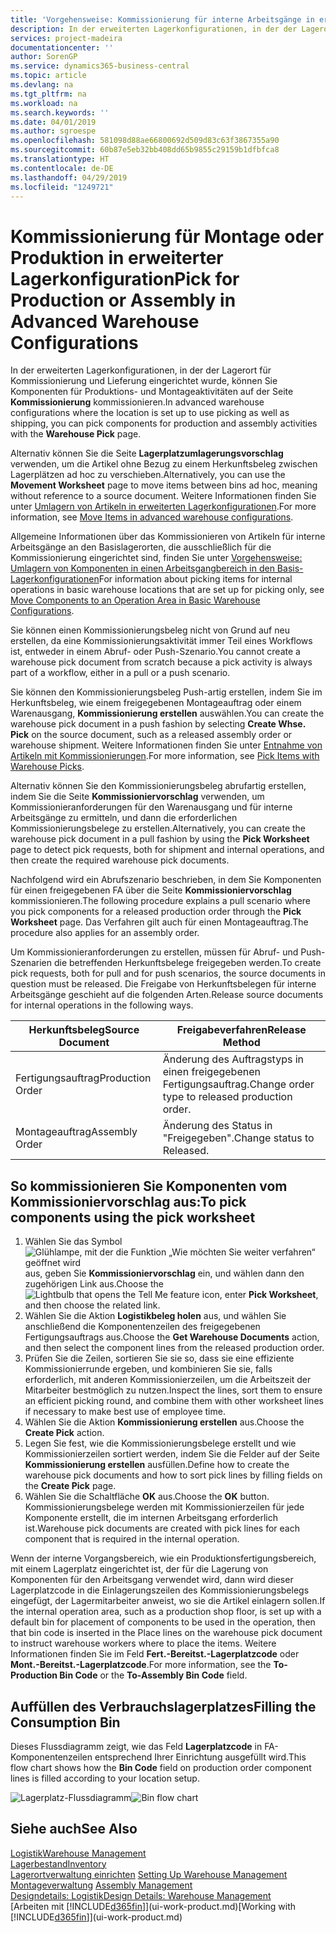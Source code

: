 ```yaml
---
title: 'Vorgehensweise: Kommissionierung für interne Arbeitsgänge in erweiterter Lagerkonfigurationen | Microsoft Docs'
description: In der erweiterten Lagerkonfigurationen, in der der Lagerort für Kommissionierung und Lieferung eingerichtet wurde, können Sie Komponenten für Produktions- und Montageaktivitäten auf der Seite **Kommissionierung** kommissionieren.
services: project-madeira
documentationcenter: ''
author: SorenGP
ms.service: dynamics365-business-central
ms.topic: article
ms.devlang: na
ms.tgt_pltfrm: na
ms.workload: na
ms.search.keywords: ''
ms.date: 04/01/2019
ms.author: sgroespe
ms.openlocfilehash: 581098d88ae66800692d509d83c63f3867355a90
ms.sourcegitcommit: 60b87e5eb32bb408dd65b9855c29159b1dfbfca8
ms.translationtype: HT
ms.contentlocale: de-DE
ms.lasthandoff: 04/29/2019
ms.locfileid: "1249721"
---
```

# <a name="pick-for-production-or-assembly-in-advanced-warehouse-configurations"></a><span data-ttu-id="0dec4-103">Kommissionierung für Montage oder Produktion in erweiterter Lagerkonfiguration</span><span class="sxs-lookup"><span data-stu-id="0dec4-103">Pick for Production or Assembly in Advanced Warehouse Configurations</span></span>
<span data-ttu-id="0dec4-104">In der erweiterten Lagerkonfigurationen, in der der Lagerort für Kommissionierung und Lieferung eingerichtet wurde, können Sie Komponenten für Produktions- und Montageaktivitäten auf der Seite **Kommissionierung** kommissionieren.</span><span class="sxs-lookup"><span data-stu-id="0dec4-104">In advanced warehouse configurations where the location is set up to use picking as well as shipping, you can pick components for production and assembly activities with the **Warehouse Pick** page.</span></span>  

<span data-ttu-id="0dec4-105">Alternativ können Sie die Seite **Lagerplatzumlagerungsvorschlag** verwenden, um die Artikel ohne Bezug zu einem Herkunftsbeleg zwischen Lagerplätzen ad hoc zu verschieben.</span><span class="sxs-lookup"><span data-stu-id="0dec4-105">Alternatively, you can use the **Movement Worksheet** page to move items between bins ad hoc, meaning without reference to a source document.</span></span> <span data-ttu-id="0dec4-106">Weitere Informationen finden Sie unter [Umlagern von Artikeln in erweiterten Lagerkonfigurationen](warehouse-how-to-move-items-in-advanced-warehousing.md).</span><span class="sxs-lookup"><span data-stu-id="0dec4-106">For more information, see [Move Items in advanced warehouse configurations](warehouse-how-to-move-items-in-advanced-warehousing.md).</span></span>  

<span data-ttu-id="0dec4-107">Allgemeine Informationen über das Kommissionieren von Artikeln für interne Arbeitsgänge an den Basislagerorten, die ausschließlich für die Kommissionierung eingerichtet sind, finden Sie unter [Vorgehensweise: Umlagern von Komponenten in einen Arbeitsgangbereich in den Basis-Lagerkonfigurationen](warehouse-how-to-move-components-to-an-operation-area-in-basic-warehousing.md)</span><span class="sxs-lookup"><span data-stu-id="0dec4-107">For information about picking items for internal operations in basic warehouse locations that are set up for picking only, see [Move Components to an Operation Area in Basic Warehouse Configurations](warehouse-how-to-move-components-to-an-operation-area-in-basic-warehousing.md).</span></span>  

<span data-ttu-id="0dec4-108">Sie können einen Kommissionierungsbeleg nicht von Grund auf neu erstellen, da eine Kommissionierungsaktivität immer Teil eines Workflows ist, entweder in einem Abruf- oder Push-Szenario.</span><span class="sxs-lookup"><span data-stu-id="0dec4-108">You cannot create a warehouse pick document from scratch because a pick activity is always part of a workflow, either in a pull or a push scenario.</span></span>  

<span data-ttu-id="0dec4-109">Sie können den Kommissionierungsbeleg Push-artig erstellen, indem Sie im Herkunftsbeleg, wie einem freigegebenen Montageauftrag oder einem Warenausgang, **Kommissionierung erstellen** auswählen.</span><span class="sxs-lookup"><span data-stu-id="0dec4-109">You can create the warehouse pick document in a push fashion by selecting **Create Whse. Pick** on the source document, such as a released assembly order or warehouse shipment.</span></span> <span data-ttu-id="0dec4-110">Weitere Informationen finden Sie unter [Entnahme von Artikeln mit Kommissionierungen](warehouse-how-to-pick-items-for-warehouse-shipment.md).</span><span class="sxs-lookup"><span data-stu-id="0dec4-110">For more information, see [Pick Items with Warehouse Picks](warehouse-how-to-pick-items-for-warehouse-shipment.md).</span></span>  

<span data-ttu-id="0dec4-111">Alternativ können Sie den Kommissionierungsbeleg abrufartig erstellen, indem Sie die Seite **Kommissioniervorschlag** verwenden, um Kommissionieranforderungen für den Warenausgang und für interne Arbeitsgänge zu ermitteln, und dann die erforderlichen Kommissionierungsbelege zu erstellen.</span><span class="sxs-lookup"><span data-stu-id="0dec4-111">Alternatively, you can create the warehouse pick document in a pull fashion by using the **Pick Worksheet** page to detect pick requests, both for shipment and internal operations, and then create the required warehouse pick documents.</span></span>  

<span data-ttu-id="0dec4-112">Nachfolgend wird ein Abrufszenario beschrieben, in dem Sie Komponenten für einen freigegebenen FA über die Seite **Kommissioniervorschlag** kommissionieren.</span><span class="sxs-lookup"><span data-stu-id="0dec4-112">The following procedure explains a pull scenario where you pick components for a released production order through the **Pick Worksheet** page.</span></span> <span data-ttu-id="0dec4-113">Das Verfahren gilt auch für einen Montageauftrag.</span><span class="sxs-lookup"><span data-stu-id="0dec4-113">The procedure also applies for an assembly order.</span></span>  

<span data-ttu-id="0dec4-114">Um Kommissionieranforderungen zu erstellen, müssen für Abruf- und Push-Szenarien die betreffenden Herkunftsbelege freigegeben werden.</span><span class="sxs-lookup"><span data-stu-id="0dec4-114">To create pick requests, both for pull and for push scenarios, the source documents in question must be released.</span></span> <span data-ttu-id="0dec4-115">Die Freigabe von Herkunftsbelegen für interne Arbeitsgänge geschieht auf die folgenden Arten.</span><span class="sxs-lookup"><span data-stu-id="0dec4-115">Release source documents for internal operations in the following ways.</span></span>  

|<span data-ttu-id="0dec4-116">Herkunftsbeleg</span><span class="sxs-lookup"><span data-stu-id="0dec4-116">Source Document</span></span>|<span data-ttu-id="0dec4-117">Freigabeverfahren</span><span class="sxs-lookup"><span data-stu-id="0dec4-117">Release Method</span></span>|  
|---------------------|--------------------|  
|<span data-ttu-id="0dec4-118">Fertigungsauftrag</span><span class="sxs-lookup"><span data-stu-id="0dec4-118">Production Order</span></span>|<span data-ttu-id="0dec4-119">Änderung des Auftragstyps in einen freigegebenen Fertigungsauftrag.</span><span class="sxs-lookup"><span data-stu-id="0dec4-119">Change order type to released production order.</span></span>|  
|<span data-ttu-id="0dec4-120">Montageauftrag</span><span class="sxs-lookup"><span data-stu-id="0dec4-120">Assembly Order</span></span>|<span data-ttu-id="0dec4-121">Änderung des Status in "Freigegeben".</span><span class="sxs-lookup"><span data-stu-id="0dec4-121">Change status to Released.</span></span>|  

## <a name="to-pick-components-using-the-pick-worksheet"></a><span data-ttu-id="0dec4-122">So kommissionieren Sie Komponenten vom Kommissioniervorschlag aus:</span><span class="sxs-lookup"><span data-stu-id="0dec4-122">To pick components using the pick worksheet</span></span>  
1.  <span data-ttu-id="0dec4-123">Wählen Sie das Symbol ![Glühlampe, mit der die Funktion „Wie möchten Sie weiter verfahren“ geöffnet wird](media/ui-search/search_small.png "Wie möchten Sie weiter verfahren?") aus, geben Sie **Kommissioniervorschlag** ein, und wählen dann den zugehörigen Link aus.</span><span class="sxs-lookup"><span data-stu-id="0dec4-123">Choose the ![Lightbulb that opens the Tell Me feature](media/ui-search/search_small.png "Tell me what you want to do") icon, enter **Pick Worksheet**, and then choose the related link.</span></span>  
2.  <span data-ttu-id="0dec4-124">Wählen Sie die Aktion **Logistikbeleg holen** aus, und wählen Sie anschließend die Komponentenzeilen des freigegebenen Fertigungsauftrags aus.</span><span class="sxs-lookup"><span data-stu-id="0dec4-124">Choose the **Get Warehouse Documents** action, and then select the component lines from the released production order.</span></span>  
3.  <span data-ttu-id="0dec4-125">Prüfen Sie die Zeilen, sortieren Sie sie so, dass sie eine effiziente Kommissionierrunde ergeben, und kombinieren Sie sie, falls erforderlich, mit anderen Kommissionierzeilen, um die Arbeitszeit der Mitarbeiter bestmöglich zu nutzen.</span><span class="sxs-lookup"><span data-stu-id="0dec4-125">Inspect the lines, sort them to ensure an efficient picking round, and combine them with other worksheet lines if necessary to make best use of employee time.</span></span>  
4.  <span data-ttu-id="0dec4-126">Wählen Sie die Aktion **Kommissionierung erstellen** aus.</span><span class="sxs-lookup"><span data-stu-id="0dec4-126">Choose the **Create Pick** action.</span></span>  
5.  <span data-ttu-id="0dec4-127">Legen Sie fest, wie die Kommissionierungsbelege erstellt und wie Kommissionierzeilen sortiert werden, indem Sie die Felder auf der Seite **Kommissionierung erstellen** ausfüllen.</span><span class="sxs-lookup"><span data-stu-id="0dec4-127">Define how to create the warehouse pick documents and how to sort pick lines by filling fields on the **Create Pick** page.</span></span>  
6.  <span data-ttu-id="0dec4-128">Wählen Sie die Schaltfläche **OK** aus.</span><span class="sxs-lookup"><span data-stu-id="0dec4-128">Choose the **OK** button.</span></span> <span data-ttu-id="0dec4-129">Kommissionierungsbelege werden mit Kommissionierzeilen für jede Komponente erstellt, die im internen Arbeitsgang erforderlich ist.</span><span class="sxs-lookup"><span data-stu-id="0dec4-129">Warehouse pick documents are created with pick lines for each component that is required in the internal operation.</span></span>  

<span data-ttu-id="0dec4-130">Wenn der interne Vorgangsbereich, wie ein Produktionsfertigungsbereich, mit einem Lagerplatz eingerichtet ist, der für die Lagerung von Komponenten für den Arbeitsgang verwendet wird, dann wird dieser Lagerplatzcode in die Einlagerungszeilen des Kommissionierungsbelegs eingefügt, der Lagermitarbeiter anweist, wo sie die Artikel einlagern sollen.</span><span class="sxs-lookup"><span data-stu-id="0dec4-130">If the internal operation area, such as a production shop floor, is set up with a default bin for placement of components to be used in the operation, then that bin code is inserted in the Place lines on the warehouse pick document to instruct warehouse workers where to place the items.</span></span> <span data-ttu-id="0dec4-131">Weitere Informationen finden Sie im Feld **Fert.-Bereitst.-Lagerplatzcode** oder **Mont.-Bereitst.-Lagerplatzcode**.</span><span class="sxs-lookup"><span data-stu-id="0dec4-131">For more information, see the **To-Production Bin Code** or the **To-Assembly Bin Code** field.</span></span>

## <a name="filling-the-consumption-bin"></a><span data-ttu-id="0dec4-132">Auffüllen des Verbrauchslagerplatzes</span><span class="sxs-lookup"><span data-stu-id="0dec4-132">Filling the Consumption Bin</span></span>
<span data-ttu-id="0dec4-133">Dieses Flussdiagramm zeigt, wie das Feld **Lagerplatzcode** in FA-Komponentenzeilen entsprechend Ihrer Einrichtung ausgefüllt wird.</span><span class="sxs-lookup"><span data-stu-id="0dec4-133">This flow chart shows how the **Bin Code** field on production order component lines is filled according to your location setup.</span></span>

<span data-ttu-id="0dec4-134">![Lagerplatz-Flussdiagramm](media/binflow.png "Lagerfluss")</span><span class="sxs-lookup"><span data-stu-id="0dec4-134">![Bin flow chart](media/binflow.png "BinFlow")</span></span>  

## <a name="see-also"></a><span data-ttu-id="0dec4-135">Siehe auch</span><span class="sxs-lookup"><span data-stu-id="0dec4-135">See Also</span></span>
[<span data-ttu-id="0dec4-136">Logistik</span><span class="sxs-lookup"><span data-stu-id="0dec4-136">Warehouse Management</span></span>](warehouse-manage-warehouse.md)  
[<span data-ttu-id="0dec4-137">Lagerbestand</span><span class="sxs-lookup"><span data-stu-id="0dec4-137">Inventory</span></span>](inventory-manage-inventory.md)  
<span data-ttu-id="0dec4-138">[Lagerortverwaltung einrichten](warehouse-setup-warehouse.md)   </span><span class="sxs-lookup"><span data-stu-id="0dec4-138">[Setting Up Warehouse Management](warehouse-setup-warehouse.md)   </span></span>  
<span data-ttu-id="0dec4-139">[Montageverwaltung](assembly-assemble-items.md)  </span><span class="sxs-lookup"><span data-stu-id="0dec4-139">[Assembly Management](assembly-assemble-items.md)  </span></span>  
[<span data-ttu-id="0dec4-140">Designdetails: Logistik</span><span class="sxs-lookup"><span data-stu-id="0dec4-140">Design Details: Warehouse Management</span></span>](design-details-warehouse-management.md)  
<span data-ttu-id="0dec4-141">[Arbeiten mit [!INCLUDE[d365fin](includes/d365fin_md.md)]](ui-work-product.md)</span><span class="sxs-lookup"><span data-stu-id="0dec4-141">[Working with [!INCLUDE[d365fin](includes/d365fin_md.md)]](ui-work-product.md)</span></span>
